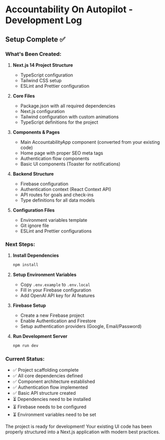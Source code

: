 # Accountability On Autopilot - Development Log

## Setup Complete ✅

### What's Been Created:

1. **Next.js 14 Project Structure**
   - TypeScript configuration
   - Tailwind CSS setup
   - ESLint and Prettier configuration

2. **Core Files**
   - Package.json with all required dependencies
   - Next.js configuration
   - Tailwind configuration with custom animations
   - TypeScript definitions for the project

3. **Components & Pages**
   - Main AccountabilityApp component (converted from your existing code)
   - Home page with proper SEO meta tags
   - Authentication flow components
   - Basic UI components (Toaster for notifications)

4. **Backend Structure**
   - Firebase configuration
   - Authentication context (React Context API)
   - API routes for goals and check-ins
   - Type definitions for all data models

5. **Configuration Files**
   - Environment variables template
   - Git ignore file
   - ESLint and Prettier configurations

### Next Steps:

1. **Install Dependencies**
   ```bash
   npm install
   ```

2. **Setup Environment Variables**
   - Copy `.env.example` to `.env.local`
   - Fill in your Firebase configuration
   - Add OpenAI API key for AI features

3. **Firebase Setup**
   - Create a new Firebase project
   - Enable Authentication and Firestore
   - Setup authentication providers (Google, Email/Password)

4. **Run Development Server**
   ```bash
   npm run dev
   ```

### Current Status:
- ✅ Project scaffolding complete
- ✅ All core dependencies defined
- ✅ Component architecture established
- ✅ Authentication flow implemented
- ✅ Basic API structure created
- ⏳ Dependencies need to be installed
- ⏳ Firebase needs to be configured
- ⏳ Environment variables need to be set

The project is ready for development! Your existing UI code has been properly structured into a Next.js application with modern best practices.
